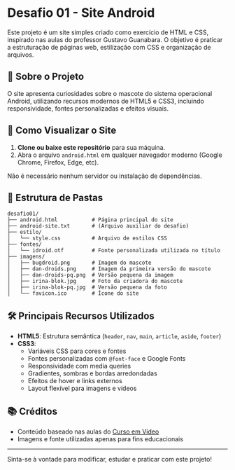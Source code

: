# Desafio 01 - Site Android

Este projeto é um site simples criado como exercício de HTML e CSS, inspirado nas aulas do professor Gustavo Guanabara. O objetivo é praticar a estruturação de páginas web, estilização com CSS e organização de arquivos.

## 📄 Sobre o Projeto
O site apresenta curiosidades sobre o mascote do sistema operacional Android, utilizando recursos modernos de HTML5 e CSS3, incluindo responsividade, fontes personalizadas e efeitos visuais.

## 🚀 Como Visualizar o Site
1. **Clone ou baixe este repositório** para sua máquina.
2. Abra o arquivo `android.html` em qualquer navegador moderno (Google Chrome, Firefox, Edge, etc).

Não é necessário nenhum servidor ou instalação de dependências.

## 📁 Estrutura de Pastas
```
desafio01/
├── android.html           # Página principal do site
├── android-site.txt       # (Arquivo auxiliar do desafio)
├── estilo/
│   └── style.css          # Arquivo de estilos CSS
├── fontes/
│   └── idroid.otf         # Fonte personalizada utilizada no título
├── imagens/
│   ├── bugdroid.png       # Imagem do mascote
│   ├── dan-droids.png     # Imagem da primeira versão do mascote
│   ├── dan-droids-pq.png  # Versão pequena da imagem
│   ├── irina-blok.jpg     # Foto da criadora do mascote
│   ├── irina-blok-pq.jpg  # Versão pequena da foto
│   └── favicon.ico        # Ícone do site
```

## 🛠️ Principais Recursos Utilizados
- **HTML5**: Estrutura semântica (`header`, `nav`, `main`, `article`, `aside`, `footer`)
- **CSS3**:
  - Variáveis CSS para cores e fontes
  - Fontes personalizadas com `@font-face` e Google Fonts
  - Responsividade com media queries
  - Gradientes, sombras e bordas arredondadas
  - Efeitos de hover e links externos
  - Layout flexível para imagens e vídeos

## 📚 Créditos
- Conteúdo baseado nas aulas do [Curso em Vídeo](https://www.cursoemvideo.com/)
- Imagens e fonte utilizadas apenas para fins educacionais

---

Sinta-se à vontade para modificar, estudar e praticar com este projeto! 
